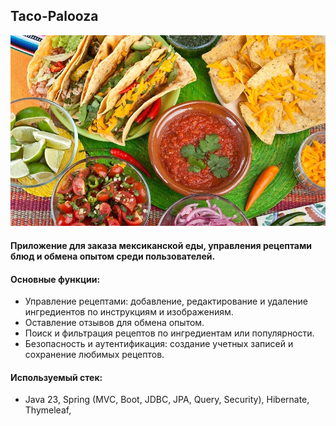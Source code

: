 ## Taco-Palooza

![](https://github.com/mynameisSergey/Taco-Palooza/blob/master/img/%D0%9C%D0%B5%D0%BA%D1%81%D0%B8%D0%BA%D0%B0%D0%BD%D1%81%D0%BA%D0%B8%D0%B9%20%D1%81%D1%82%D0%BE%D0%BB.jpg)

#### Приложение для заказа мексиканской еды, управления рецептами блюд и обмена опытом среди пользователей.

#### Основные функции:
* Управление рецептами: добавление, редактирование и удаление ингредиентов по инструкциям и изображениям.
* Оставление отзывов для обмена опытом.
* Поиск и фильтрация рецептов по ингредиентам или популярности.
* Безопасность и аутентификация: создание учетных записей и сохранение любимых рецептов.

#### Используемый стек: 
* Java 23, Spring (MVC, Boot, JDBC, JPA, Query, Security), Hibernate, Thymeleaf,